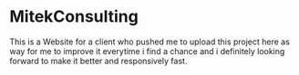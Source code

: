 # MitekConsulting
This is a Website for a client who pushed me to upload this project here as way for me to improve it everytime i find a chance and i definitely looking forward to make it better and responsively fast.
